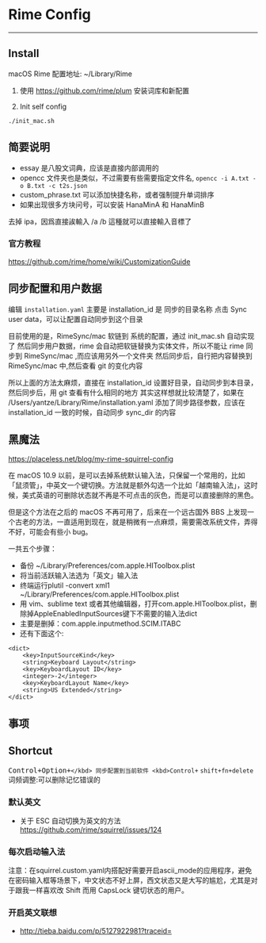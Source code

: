 # Rime Config

----

## Install
macOS Rime 配置地址: ~/Library/Rime

1. 使用 https://github.com/rime/plum 安装词库和新配置

2. Init self config
```
./init_mac.sh
```

## 简要说明
- essay 是八股文词典，应该是直接内部调用的
- opencc 文件夹也是类似，不过需要有些需要指定文件名, `opencc -i A.txt -o B.txt -c t2s.json`
- custom_phrase.txt 可以添加快捷名称，或者强制提升单词排序
- 如果出现很多方块问号，可以安装 HanaMinA 和 HanaMinB

去掉 ipa，因爲直接誒輸入 /a /b 這種就可以直接輸入音標了

### 官方教程
https://github.com/rime/home/wiki/CustomizationGuide


## 同步配置和用户数据
编辑 `installation.yaml` 主要是 installation_id 是 同步的目录名称
点击 Sync user data，可以让配置自动同步到这个目录

目前使用的是，RimeSync/mac 软链到 系统的配置，通过 init_mac.sh 自动实现了
然后同步用户数据，rime 会自动把软链替换为实体文件，所以不能让 rime 同步到 RimeSync/mac ,而应该用另外一个文件夹
然后同步后，自行把内容替换到 RimeSync/mac 中,然后查看 git 的变化内容

所以上面的方法太麻烦，直接在 installation_id 设置好目录，自动同步到本目录，然后同步后，用 git 查看有什么相同的地方
其实这样想就比较清楚了，如果在 /Users/yantze/Library/Rime/installation.yaml 添加了同步路径参数，应该在 installation_id 一致的时候，自动同步 sync_dir 的内容

## 黑魔法
https://placeless.net/blog/my-rime-squirrel-config

在 macOS 10.9 以前，是可以去掉系统默认输入法，只保留一个常用的，比如「鼠须管」，中英文一个键切换。方法就是额外勾选一个比如「越南输入法」，这时候，美式英语的可删除状态就不再是不可点击的灰色，而是可以直接删除的黑色。

但是这个方法在之后的 macOS 不再可用了，后来在一个远古国外 BBS 上发现一个古老的方法，一直适用到现在，就是稍微有一点麻烦，需要需改系统文件，弄得不好，可能会有些小 bug。

一共五个步骤：

- 备份 ~/Library/Preferences/com.apple.HIToolbox.plist
- 将当前活跃输入法选为「英文」输入法
- 终端运行plutil -convert xml1 ~/Library/Preferences/com.apple.HIToolbox.plist
- 用 vim、sublime text 或者其他编辑器，打开com.apple.HIToolbox.plist，删除掉AppleEnabledInputSources键下不需要的输入法dict
- 主要是删掉：com.apple.inputmethod.SCIM.ITABC
- 还有下面这个:
```
<dict>
    <key>InputSourceKind</key>
    <string>Keyboard Layout</string>
    <key>KeyboardLayout ID</key>
    <integer>-2</integer>
    <key>KeyboardLayout Name</key>
    <string>US Extended</string>
</dict>
```

## 事项

## Shortcut
<kbd>Control+Option+`</kbd> 同步配置到当前软件
<kbd>Control+`</kbd>
<kbd>`shift+fn+delete`</kbd> 词频调整:可以删除记忆错误的

### 默认英文
- 关于 ESC 自动切换为英文的方法 https://github.com/rime/squirrel/issues/124

### 每次启动输入法
注意：在squirrel.custom.yaml内搭配好需要开启ascii_mode的应用程序，避免在密码输入框等场景下，中文状态不好上屏，西文状态又是大写的尴尬，尤其是对于跟我一样喜欢改 Shift 而用 CapsLock 键切状态的用户。

### 开启英文联想
- http://tieba.baidu.com/p/5127922981?traceid=

